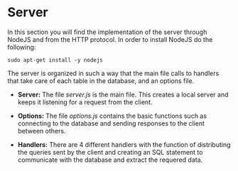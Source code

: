 # Server

In this section you will find the implementation of the server through NodeJS and from the HTTP protocol. In order to install NodeJS do the following:

`sudo apt-get install -y nodejs`

The server is organized in such a way that the main file calls to handlers that take care of each table in the database, and an options file.

- **Server:** The file _server.js_ is the main file. This creates a local server and keeps it listening for a request from the client.

- **Options:** The file _options.js_ contains the basic functions such as connecting to the database and sending responses to the client between others.

- **Handlers:** There are 4 different handlers with the function of distributing the queries sent by the client and creating an SQL statement to communicate with the database and extract the requered data.

